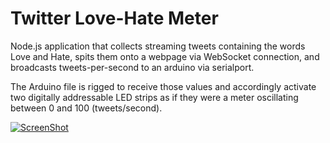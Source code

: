Twitter Love-Hate Meter
========================

Node.js application that collects streaming tweets containing the words Love and Hate, spits them onto a webpage via WebSocket connection, and broadcasts tweets-per-second to an arduino via serialport. 

The Arduino file is rigged to receive those values and accordingly activate two digitally addressable LED strips as if they were a meter oscillating between 0 and 100 (tweets/second).

[![ScreenShot](https://raw.github.com/miketeix/LoveHate-Meter/master/raw/public/img/loveHate.jpg)](https://vimeo.com/77535786)

